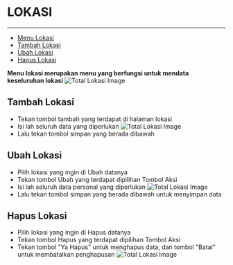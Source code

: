 # LOKASI

---

- [Menu Lokasi](#menu-lokasi)
- [Tambah Lokasi](#tambah-lokasi)
- [Ubah Lokasi](#ubah-lokasi)
- [Hapus Lokasi](#hapus-lokasi)

<a name="menu-lokasi"></a>

**Menu lokasi merupakan menu yang berfungsi untuk mendata keseluruhan lokasi**
![Total Lokasi Image](/dokumentasi/utama/lokasi/1.png)

<a name="tambah-lokasi"></a>

## Tambah Lokasi

- Tekan tombol tambah yang terdapat di halaman lokasi
- Isi lah seluruh data yang diperlukan
![Total Lokasi Image](/dokumentasi/utama/lokasi/2.png)
- Lalu tekan tombol simpan yang berada dibawah

<a name="ubah-lokasi"></a>

## Ubah Lokasi

- Pilih lokasi yang ingin di Ubah datanya
- Tekan tombol Ubah yang terdapat dipilihan Tombol Aksi
- Isi lah seluruh data personal yang diperlukan
![Total Lokasi Image](/dokumentasi/utama/lokasi/3.png)
- Lalu tekan tombol simpan yang berada dibawah untuk menyimpan data

<a name="hapus-lokasi"></a>

## Hapus Lokasi

- Pilih lokasi yang ingin di Hapus datanya
- Tekan tombol Hapus yang terdapat dipilihan Tombol Aksi
- Tekan tombol "Ya Hapus" untuk menghapus data, dan tombol "Batal" untuk membatalkan penghapusan
![Total Lokasi Image](/dokumentasi/utama/lokasi/4.png)
